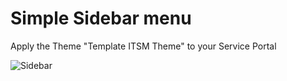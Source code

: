 # Simple Sidebar menu

Apply the Theme "Template ITSM Theme" to your Service Portal


![Sidebar](https://github.com/Servicenow-Developments/Service-Portal/blob/main/Components/Simple%20Sidebar%20menu/sidebar.png)
